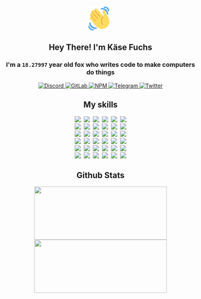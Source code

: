 <div><p align=center><img src=./resources/images/wave.gif width=64px height=64px></p><h2 align=center>Hey There! I'm Käse Fuchs</h2><h3 align=center>I'm a <code>18.27997</code> year old fox who writes code to make computers do things</h3><p align=center><a href=https://discord.com/users/507526681125322772><img alt=Discord src="https://img.shields.io/badge/Discord-5865F2?logo=discord&logoColor=white&style=flat-square#e2a349b407ca156aae58f6f8b8267f8f"> </a><a href=https://gitlab.com/kasefuchs><img alt=GitLab src="https://img.shields.io/badge/GitLab-330F63?logo=gitlab&logoColor=white&style=flat-square#e2a349b407ca156aae58f6f8b8267f8f"> </a><a href=https://npmjs.com/~kasefuchs><img alt=NPM src="https://img.shields.io/badge/NPM-CB3837?logo=npm&logoColor=white&style=flat-square#e2a349b407ca156aae58f6f8b8267f8f"> </a><a href=https://t.me/kasefuchs><img alt=Telegram src="https://img.shields.io/badge/Telegram-2CA5E0?logo=telegram&logoColor=white&style=flat-square#e2a349b407ca156aae58f6f8b8267f8f"> </a><a href=https://twitter.com/kasefuchs><img alt=Twitter src="https://img.shields.io/badge/Twitter-1DA1F2?logo=twitter&logoColor=white&style=flat-square#e2a349b407ca156aae58f6f8b8267f8f"></a></p><h2 align=center>My skills</h2><p align=center><a href=https://aws.amazon.com/ ><picture><source srcset="https://skillicons.dev/icons?i=aws&theme=dark#e2a349b407ca156aae58f6f8b8267f8f" media="(prefers-color-scheme: dark)"><source srcset="https://skillicons.dev/icons?i=aws&theme=light#e2a349b407ca156aae58f6f8b8267f8f" media="(prefers-color-scheme: light), (prefers-color-scheme: no-preference)"><img src="https://skillicons.dev/icons?i=aws&theme=light#e2a349b407ca156aae58f6f8b8267f8f"></picture></a>&nbsp;&nbsp;<a href=https://en.wikipedia.org/wiki/Bash_(Unix_shell)><picture><source srcset="https://skillicons.dev/icons?i=bash&theme=dark#e2a349b407ca156aae58f6f8b8267f8f" media="(prefers-color-scheme: dark)"><source srcset="https://skillicons.dev/icons?i=bash&theme=light#e2a349b407ca156aae58f6f8b8267f8f" media="(prefers-color-scheme: light), (prefers-color-scheme: no-preference)"><img src="https://skillicons.dev/icons?i=bash&theme=light#e2a349b407ca156aae58f6f8b8267f8f"></picture></a>&nbsp;&nbsp;<a href=https://discord.com/developers/docs><picture><source srcset="https://skillicons.dev/icons?i=bots&theme=dark#e2a349b407ca156aae58f6f8b8267f8f" media="(prefers-color-scheme: dark)"><source srcset="https://skillicons.dev/icons?i=bots&theme=light#e2a349b407ca156aae58f6f8b8267f8f" media="(prefers-color-scheme: light), (prefers-color-scheme: no-preference)"><img src="https://skillicons.dev/icons?i=bots&theme=light#e2a349b407ca156aae58f6f8b8267f8f"></picture></a>&nbsp;&nbsp;<a href=https://www.cloudflare.com/ ><picture><source srcset="https://skillicons.dev/icons?i=cloudflare&theme=dark#e2a349b407ca156aae58f6f8b8267f8f" media="(prefers-color-scheme: dark)"><source srcset="https://skillicons.dev/icons?i=cloudflare&theme=light#e2a349b407ca156aae58f6f8b8267f8f" media="(prefers-color-scheme: light), (prefers-color-scheme: no-preference)"><img src="https://skillicons.dev/icons?i=cloudflare&theme=light#e2a349b407ca156aae58f6f8b8267f8f"></picture></a>&nbsp;&nbsp;<a href=https://en.wikipedia.org/wiki/CSS><picture><source srcset="https://skillicons.dev/icons?i=css&theme=dark#e2a349b407ca156aae58f6f8b8267f8f" media="(prefers-color-scheme: dark)"><source srcset="https://skillicons.dev/icons?i=css&theme=light#e2a349b407ca156aae58f6f8b8267f8f" media="(prefers-color-scheme: light), (prefers-color-scheme: no-preference)"><img src="https://skillicons.dev/icons?i=css&theme=light#e2a349b407ca156aae58f6f8b8267f8f"></picture></a>&nbsp;&nbsp;<a href=https://www.docker.com/ ><picture><source srcset="https://skillicons.dev/icons?i=docker&theme=dark#e2a349b407ca156aae58f6f8b8267f8f" media="(prefers-color-scheme: dark)"><source srcset="https://skillicons.dev/icons?i=docker&theme=light#e2a349b407ca156aae58f6f8b8267f8f" media="(prefers-color-scheme: light), (prefers-color-scheme: no-preference)"><img src="https://skillicons.dev/icons?i=docker&theme=light#e2a349b407ca156aae58f6f8b8267f8f"></picture></a><br><a href=https://www.electronjs.org/ ><picture><source srcset="https://skillicons.dev/icons?i=electron&theme=dark#e2a349b407ca156aae58f6f8b8267f8f" media="(prefers-color-scheme: dark)"><source srcset="https://skillicons.dev/icons?i=electron&theme=light#e2a349b407ca156aae58f6f8b8267f8f" media="(prefers-color-scheme: light), (prefers-color-scheme: no-preference)"><img src="https://skillicons.dev/icons?i=electron&theme=light#e2a349b407ca156aae58f6f8b8267f8f"></picture></a>&nbsp;&nbsp;<a href=https://expressjs.com/ ><picture><source srcset="https://skillicons.dev/icons?i=express&theme=dark#e2a349b407ca156aae58f6f8b8267f8f" media="(prefers-color-scheme: dark)"><source srcset="https://skillicons.dev/icons?i=express&theme=light#e2a349b407ca156aae58f6f8b8267f8f" media="(prefers-color-scheme: light), (prefers-color-scheme: no-preference)"><img src="https://skillicons.dev/icons?i=express&theme=light#e2a349b407ca156aae58f6f8b8267f8f"></picture></a>&nbsp;&nbsp;<a href=https://www.figma.com/ ><picture><source srcset="https://skillicons.dev/icons?i=figma&theme=dark#e2a349b407ca156aae58f6f8b8267f8f" media="(prefers-color-scheme: dark)"><source srcset="https://skillicons.dev/icons?i=figma&theme=light#e2a349b407ca156aae58f6f8b8267f8f" media="(prefers-color-scheme: light), (prefers-color-scheme: no-preference)"><img src="https://skillicons.dev/icons?i=figma&theme=light#e2a349b407ca156aae58f6f8b8267f8f"></picture></a>&nbsp;&nbsp;<a href=https://firebase.google.com/ ><picture><source srcset="https://skillicons.dev/icons?i=firebase&theme=dark#e2a349b407ca156aae58f6f8b8267f8f" media="(prefers-color-scheme: dark)"><source srcset="https://skillicons.dev/icons?i=firebase&theme=light#e2a349b407ca156aae58f6f8b8267f8f" media="(prefers-color-scheme: light), (prefers-color-scheme: no-preference)"><img src="https://skillicons.dev/icons?i=firebase&theme=light#e2a349b407ca156aae58f6f8b8267f8f"></picture></a>&nbsp;&nbsp;<a href=https://flask.palletsprojects.com/ ><picture><source srcset="https://skillicons.dev/icons?i=flask&theme=dark#e2a349b407ca156aae58f6f8b8267f8f" media="(prefers-color-scheme: dark)"><source srcset="https://skillicons.dev/icons?i=flask&theme=light#e2a349b407ca156aae58f6f8b8267f8f" media="(prefers-color-scheme: light), (prefers-color-scheme: no-preference)"><img src="https://skillicons.dev/icons?i=flask&theme=light#e2a349b407ca156aae58f6f8b8267f8f"></picture></a>&nbsp;&nbsp;<a href=https://cloud.google.com/ ><picture><source srcset="https://skillicons.dev/icons?i=gcp&theme=dark#e2a349b407ca156aae58f6f8b8267f8f" media="(prefers-color-scheme: dark)"><source srcset="https://skillicons.dev/icons?i=gcp&theme=light#e2a349b407ca156aae58f6f8b8267f8f" media="(prefers-color-scheme: light), (prefers-color-scheme: no-preference)"><img src="https://skillicons.dev/icons?i=gcp&theme=light#e2a349b407ca156aae58f6f8b8267f8f"></picture></a><br><a href=https://git-scm.com/ ><picture><source srcset="https://skillicons.dev/icons?i=git&theme=dark#e2a349b407ca156aae58f6f8b8267f8f" media="(prefers-color-scheme: dark)"><source srcset="https://skillicons.dev/icons?i=git&theme=light#e2a349b407ca156aae58f6f8b8267f8f" media="(prefers-color-scheme: light), (prefers-color-scheme: no-preference)"><img src="https://skillicons.dev/icons?i=git&theme=light#e2a349b407ca156aae58f6f8b8267f8f"></picture></a>&nbsp;&nbsp;<a href=https://github.com/ ><picture><source srcset="https://skillicons.dev/icons?i=github&theme=dark#e2a349b407ca156aae58f6f8b8267f8f" media="(prefers-color-scheme: dark)"><source srcset="https://skillicons.dev/icons?i=github&theme=light#e2a349b407ca156aae58f6f8b8267f8f" media="(prefers-color-scheme: light), (prefers-color-scheme: no-preference)"><img src="https://skillicons.dev/icons?i=github&theme=light#e2a349b407ca156aae58f6f8b8267f8f"></picture></a>&nbsp;&nbsp;<a href=https://gitlab.com/ ><picture><source srcset="https://skillicons.dev/icons?i=gitlab&theme=dark#e2a349b407ca156aae58f6f8b8267f8f" media="(prefers-color-scheme: dark)"><source srcset="https://skillicons.dev/icons?i=gitlab&theme=light#e2a349b407ca156aae58f6f8b8267f8f" media="(prefers-color-scheme: light), (prefers-color-scheme: no-preference)"><img src="https://skillicons.dev/icons?i=gitlab&theme=light#e2a349b407ca156aae58f6f8b8267f8f"></picture></a>&nbsp;&nbsp;<a href=https://www.heroku.com/ ><picture><source srcset="https://skillicons.dev/icons?i=heroku&theme=dark#e2a349b407ca156aae58f6f8b8267f8f" media="(prefers-color-scheme: dark)"><source srcset="https://skillicons.dev/icons?i=heroku&theme=light#e2a349b407ca156aae58f6f8b8267f8f" media="(prefers-color-scheme: light), (prefers-color-scheme: no-preference)"><img src="https://skillicons.dev/icons?i=heroku&theme=light#e2a349b407ca156aae58f6f8b8267f8f"></picture></a>&nbsp;&nbsp;<a href=https://en.wikipedia.org/wiki/HTML><picture><source srcset="https://skillicons.dev/icons?i=html&theme=dark#e2a349b407ca156aae58f6f8b8267f8f" media="(prefers-color-scheme: dark)"><source srcset="https://skillicons.dev/icons?i=html&theme=light#e2a349b407ca156aae58f6f8b8267f8f" media="(prefers-color-scheme: light), (prefers-color-scheme: no-preference)"><img src="https://skillicons.dev/icons?i=html&theme=light#e2a349b407ca156aae58f6f8b8267f8f"></picture></a>&nbsp;&nbsp;<a href=https://en.wikipedia.org/wiki/JavaScript><picture><source srcset="https://skillicons.dev/icons?i=js&theme=dark#e2a349b407ca156aae58f6f8b8267f8f" media="(prefers-color-scheme: dark)"><source srcset="https://skillicons.dev/icons?i=js&theme=light#e2a349b407ca156aae58f6f8b8267f8f" media="(prefers-color-scheme: light), (prefers-color-scheme: no-preference)"><img src="https://skillicons.dev/icons?i=js&theme=light#e2a349b407ca156aae58f6f8b8267f8f"></picture></a><br><a href=https://en.wikipedia.org/wiki/Linux><picture><source srcset="https://skillicons.dev/icons?i=linux&theme=dark#e2a349b407ca156aae58f6f8b8267f8f" media="(prefers-color-scheme: dark)"><source srcset="https://skillicons.dev/icons?i=linux&theme=light#e2a349b407ca156aae58f6f8b8267f8f" media="(prefers-color-scheme: light), (prefers-color-scheme: no-preference)"><img src="https://skillicons.dev/icons?i=linux&theme=light#e2a349b407ca156aae58f6f8b8267f8f"></picture></a>&nbsp;&nbsp;<a href=https://mui.com/ ><picture><source srcset="https://skillicons.dev/icons?i=materialui&theme=dark#e2a349b407ca156aae58f6f8b8267f8f" media="(prefers-color-scheme: dark)"><source srcset="https://skillicons.dev/icons?i=materialui&theme=light#e2a349b407ca156aae58f6f8b8267f8f" media="(prefers-color-scheme: light), (prefers-color-scheme: no-preference)"><img src="https://skillicons.dev/icons?i=materialui&theme=light#e2a349b407ca156aae58f6f8b8267f8f"></picture></a>&nbsp;&nbsp;<a href=https://en.wikipedia.org/wiki/Markdown><picture><source srcset="https://skillicons.dev/icons?i=md&theme=dark#e2a349b407ca156aae58f6f8b8267f8f" media="(prefers-color-scheme: dark)"><source srcset="https://skillicons.dev/icons?i=md&theme=light#e2a349b407ca156aae58f6f8b8267f8f" media="(prefers-color-scheme: light), (prefers-color-scheme: no-preference)"><img src="https://skillicons.dev/icons?i=md&theme=light#e2a349b407ca156aae58f6f8b8267f8f"></picture></a>&nbsp;&nbsp;<a href=https://www.mongodb.com/ ><picture><source srcset="https://skillicons.dev/icons?i=mongodb&theme=dark#e2a349b407ca156aae58f6f8b8267f8f" media="(prefers-color-scheme: dark)"><source srcset="https://skillicons.dev/icons?i=mongodb&theme=light#e2a349b407ca156aae58f6f8b8267f8f" media="(prefers-color-scheme: light), (prefers-color-scheme: no-preference)"><img src="https://skillicons.dev/icons?i=mongodb&theme=light#e2a349b407ca156aae58f6f8b8267f8f"></picture></a>&nbsp;&nbsp;<a href=https://www.mysql.com/ ><picture><source srcset="https://skillicons.dev/icons?i=mysql&theme=dark#e2a349b407ca156aae58f6f8b8267f8f" media="(prefers-color-scheme: dark)"><source srcset="https://skillicons.dev/icons?i=mysql&theme=light#e2a349b407ca156aae58f6f8b8267f8f" media="(prefers-color-scheme: light), (prefers-color-scheme: no-preference)"><img src="https://skillicons.dev/icons?i=mysql&theme=light#e2a349b407ca156aae58f6f8b8267f8f"></picture></a>&nbsp;&nbsp;<a href=https://nextjs.org/ ><picture><source srcset="https://skillicons.dev/icons?i=nextjs&theme=dark#e2a349b407ca156aae58f6f8b8267f8f" media="(prefers-color-scheme: dark)"><source srcset="https://skillicons.dev/icons?i=nextjs&theme=light#e2a349b407ca156aae58f6f8b8267f8f" media="(prefers-color-scheme: light), (prefers-color-scheme: no-preference)"><img src="https://skillicons.dev/icons?i=nextjs&theme=light#e2a349b407ca156aae58f6f8b8267f8f"></picture></a><br><a href=https://nodejs.org/en/ ><picture><source srcset="https://skillicons.dev/icons?i=nodejs&theme=dark#e2a349b407ca156aae58f6f8b8267f8f" media="(prefers-color-scheme: dark)"><source srcset="https://skillicons.dev/icons?i=nodejs&theme=light#e2a349b407ca156aae58f6f8b8267f8f" media="(prefers-color-scheme: light), (prefers-color-scheme: no-preference)"><img src="https://skillicons.dev/icons?i=nodejs&theme=light#e2a349b407ca156aae58f6f8b8267f8f"></picture></a>&nbsp;&nbsp;<a href=https://www.postgresql.org/ ><picture><source srcset="https://skillicons.dev/icons?i=postgres&theme=dark#e2a349b407ca156aae58f6f8b8267f8f" media="(prefers-color-scheme: dark)"><source srcset="https://skillicons.dev/icons?i=postgres&theme=light#e2a349b407ca156aae58f6f8b8267f8f" media="(prefers-color-scheme: light), (prefers-color-scheme: no-preference)"><img src="https://skillicons.dev/icons?i=postgres&theme=light#e2a349b407ca156aae58f6f8b8267f8f"></picture></a>&nbsp;&nbsp;<a href=https://learn.microsoft.com/en-us/powershell/ ><picture><source srcset="https://skillicons.dev/icons?i=powershell&theme=dark#e2a349b407ca156aae58f6f8b8267f8f" media="(prefers-color-scheme: dark)"><source srcset="https://skillicons.dev/icons?i=powershell&theme=light#e2a349b407ca156aae58f6f8b8267f8f" media="(prefers-color-scheme: light), (prefers-color-scheme: no-preference)"><img src="https://skillicons.dev/icons?i=powershell&theme=light#e2a349b407ca156aae58f6f8b8267f8f"></picture></a>&nbsp;&nbsp;<a href=https://www.python.org/ ><picture><source srcset="https://skillicons.dev/icons?i=py&theme=dark#e2a349b407ca156aae58f6f8b8267f8f" media="(prefers-color-scheme: dark)"><source srcset="https://skillicons.dev/icons?i=py&theme=light#e2a349b407ca156aae58f6f8b8267f8f" media="(prefers-color-scheme: light), (prefers-color-scheme: no-preference)"><img src="https://skillicons.dev/icons?i=py&theme=light#e2a349b407ca156aae58f6f8b8267f8f"></picture></a>&nbsp;&nbsp;<a href=https://www.raspberrypi.org/ ><picture><source srcset="https://skillicons.dev/icons?i=raspberrypi&theme=dark#e2a349b407ca156aae58f6f8b8267f8f" media="(prefers-color-scheme: dark)"><source srcset="https://skillicons.dev/icons?i=raspberrypi&theme=light#e2a349b407ca156aae58f6f8b8267f8f" media="(prefers-color-scheme: light), (prefers-color-scheme: no-preference)"><img src="https://skillicons.dev/icons?i=raspberrypi&theme=light#e2a349b407ca156aae58f6f8b8267f8f"></picture></a>&nbsp;&nbsp;<a href=https://reactjs.org/ ><picture><source srcset="https://skillicons.dev/icons?i=react&theme=dark#e2a349b407ca156aae58f6f8b8267f8f" media="(prefers-color-scheme: dark)"><source srcset="https://skillicons.dev/icons?i=react&theme=light#e2a349b407ca156aae58f6f8b8267f8f" media="(prefers-color-scheme: light), (prefers-color-scheme: no-preference)"><img src="https://skillicons.dev/icons?i=react&theme=light#e2a349b407ca156aae58f6f8b8267f8f"></picture></a><br><a href=https://redux.js.org/ ><picture><source srcset="https://skillicons.dev/icons?i=redux&theme=dark#e2a349b407ca156aae58f6f8b8267f8f" media="(prefers-color-scheme: dark)"><source srcset="https://skillicons.dev/icons?i=redux&theme=light#e2a349b407ca156aae58f6f8b8267f8f" media="(prefers-color-scheme: light), (prefers-color-scheme: no-preference)"><img src="https://skillicons.dev/icons?i=redux&theme=light#e2a349b407ca156aae58f6f8b8267f8f"></picture></a>&nbsp;&nbsp;<a href=https://en.wikipedia.org/wiki/Regular_expression><picture><source srcset="https://skillicons.dev/icons?i=regex&theme=dark#e2a349b407ca156aae58f6f8b8267f8f" media="(prefers-color-scheme: dark)"><source srcset="https://skillicons.dev/icons?i=regex&theme=light#e2a349b407ca156aae58f6f8b8267f8f" media="(prefers-color-scheme: light), (prefers-color-scheme: no-preference)"><img src="https://skillicons.dev/icons?i=regex&theme=light#e2a349b407ca156aae58f6f8b8267f8f"></picture></a>&nbsp;&nbsp;<a href=https://en.wikipedia.org/wiki/Sass_(stylesheet_language)><picture><source srcset="https://skillicons.dev/icons?i=sass&theme=dark#e2a349b407ca156aae58f6f8b8267f8f" media="(prefers-color-scheme: dark)"><source srcset="https://skillicons.dev/icons?i=sass&theme=light#e2a349b407ca156aae58f6f8b8267f8f" media="(prefers-color-scheme: light), (prefers-color-scheme: no-preference)"><img src="https://skillicons.dev/icons?i=sass&theme=light#e2a349b407ca156aae58f6f8b8267f8f"></picture></a>&nbsp;&nbsp;<a href=https://www.typescriptlang.org/ ><picture><source srcset="https://skillicons.dev/icons?i=ts&theme=dark#e2a349b407ca156aae58f6f8b8267f8f" media="(prefers-color-scheme: dark)"><source srcset="https://skillicons.dev/icons?i=ts&theme=light#e2a349b407ca156aae58f6f8b8267f8f" media="(prefers-color-scheme: light), (prefers-color-scheme: no-preference)"><img src="https://skillicons.dev/icons?i=ts&theme=light#e2a349b407ca156aae58f6f8b8267f8f"></picture></a>&nbsp;&nbsp;<a href=https://unity.com/ ><picture><source srcset="https://skillicons.dev/icons?i=unity&theme=dark#e2a349b407ca156aae58f6f8b8267f8f" media="(prefers-color-scheme: dark)"><source srcset="https://skillicons.dev/icons?i=unity&theme=light#e2a349b407ca156aae58f6f8b8267f8f" media="(prefers-color-scheme: light), (prefers-color-scheme: no-preference)"><img src="https://skillicons.dev/icons?i=unity&theme=light#e2a349b407ca156aae58f6f8b8267f8f"></picture></a>&nbsp;&nbsp;<a href=https://workers.cloudflare.com/ ><picture><source srcset="https://skillicons.dev/icons?i=workers&theme=dark#e2a349b407ca156aae58f6f8b8267f8f" media="(prefers-color-scheme: dark)"><source srcset="https://skillicons.dev/icons?i=workers&theme=light#e2a349b407ca156aae58f6f8b8267f8f" media="(prefers-color-scheme: light), (prefers-color-scheme: no-preference)"><img src="https://skillicons.dev/icons?i=workers&theme=light#e2a349b407ca156aae58f6f8b8267f8f"></picture></a><br></p><h2 align=center>Github Stats</h2><p align=center><picture><source srcset="https://github-readme-stats-kasefuchs.vercel.app/api/?count_private=true&hide_border=true&hide_rank=true&line_height=20&hide_title=true&username=Kasefuchs&theme=dark#e2a349b407ca156aae58f6f8b8267f8f" media="(prefers-color-scheme: dark)"><source srcset="https://github-readme-stats-kasefuchs.vercel.app/api/?count_private=true&hide_border=true&hide_rank=true&line_height=20&hide_title=true&username=Kasefuchs&theme=light#e2a349b407ca156aae58f6f8b8267f8f" media="(prefers-color-scheme: light), (prefers-color-scheme: no-preference)"><img align=middle width=350 height=140 src="https://github-readme-stats-kasefuchs.vercel.app/api/?count_private=true&hide_border=true&hide_rank=true&line_height=20&hide_title=true&username=Kasefuchs&theme=light#e2a349b407ca156aae58f6f8b8267f8f"></picture><picture><source srcset="https://github-readme-stats-kasefuchs.vercel.app/api/top-langs/?count_private=true&hide_border=true&layout=compact&username=Kasefuchs&theme=dark#e2a349b407ca156aae58f6f8b8267f8f" media="(prefers-color-scheme: dark)"><source srcset="https://github-readme-stats-kasefuchs.vercel.app/api/top-langs/?count_private=true&hide_border=true&layout=compact&username=Kasefuchs&theme=light#e2a349b407ca156aae58f6f8b8267f8f" media="(prefers-color-scheme: light), (prefers-color-scheme: no-preference)"><img align=middle width=350 height=140 src="https://github-readme-stats-kasefuchs.vercel.app/api/top-langs/?count_private=true&hide_border=true&layout=compact&username=Kasefuchs&theme=light#e2a349b407ca156aae58f6f8b8267f8f"></picture></p><img src="https://hit.yhype.me/github/profile?user_id=64592097#e2a349b407ca156aae58f6f8b8267f8f" alt=""></div>